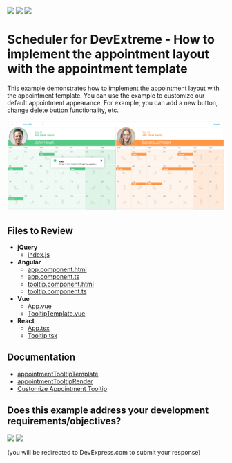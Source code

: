 <!-- default badges list -->
[![](https://img.shields.io/badge/Open_in_DevExpress_Support_Center-FF7200?style=flat-square&logo=DevExpress&logoColor=white)](https://supportcenter.devexpress.com/ticket/details/T1174577)
[![](https://img.shields.io/badge/📖_How_to_use_DevExpress_Examples-e9f6fc?style=flat-square)](https://docs.devexpress.com/GeneralInformation/403183)
[![](https://img.shields.io/badge/💬_Leave_Feedback-feecdd?style=flat-square)](#does-this-example-address-your-development-requirementsobjectives)
<!-- default badges end -->
# Scheduler for DevExtreme - How to implement the appointment layout with the appointment template

<p>This example demonstrates how to implement the appointment layout with the appointment template. You can use the example to customize our default appointment appearance. For example, you can add a new button, change delete button functionality, etc.</p>

<div align="center"><img alt="Scheduler for DevExtreme - How to implement the appointment layout with the appointment template" src="appointment-tooltip-template.png" /></div>

## Files to Review

- **jQuery**
    - [index.js](jQuery/src/index.js)
- **Angular**
    - [app.component.html](Angular/src/app/app.component.html)
    - [app.component.ts](Angular/src/app/app.component.ts)
    - [tooltip.component.html](Angular/src/app/tooltip/tooltip.component.html)
    - [tooltip.component.ts](Angular/src/app/tooltip/tooltip.component.ts)
- **Vue**
    - [App.vue](Vue/src/App.vue)
    - [TooltipTemplate.vue](Vue/src/TooltipTemplate.vue)
- **React**
    - [App.tsx](React/src/App.tsx)
    - [Tooltip.tsx](React/src/Tooltip.tsx)

## Documentation

- [appointmentTooltipTemplate](https://js.devexpress.com/Documentation/ApiReference/UI_Components/dxScheduler/Configuration/#appointmentTooltipTemplate)
- [appointmentTooltipRender](https://js.devexpress.com/Documentation/ApiReference/UI_Components/dxScheduler/Configuration/#appointmentTooltipRender)
- [Customize Appointment Tooltip](https://js.devexpress.com/Documentation/Guide/UI_Components/Scheduler/Appointments/Customize_Appointment_Tooltip/)
<!-- feedback -->
## Does this example address your development requirements/objectives?

[<img src="https://www.devexpress.com/support/examples/i/yes-button.svg"/>](https://www.devexpress.com/support/examples/survey.xml?utm_source=github&utm_campaign=devextreme-scheduler-appointment-template&~~~was_helpful=yes) [<img src="https://www.devexpress.com/support/examples/i/no-button.svg"/>](https://www.devexpress.com/support/examples/survey.xml?utm_source=github&utm_campaign=devextreme-scheduler-appointment-template&~~~was_helpful=no)

(you will be redirected to DevExpress.com to submit your response)
<!-- feedback end -->
